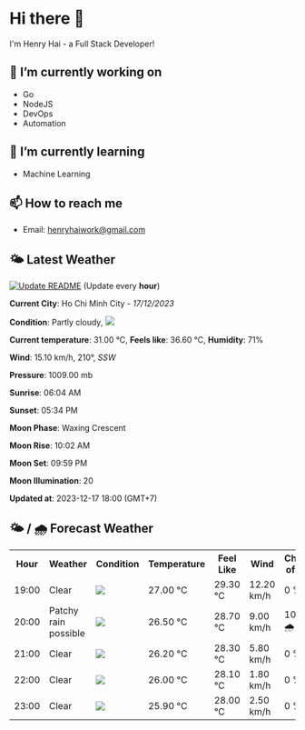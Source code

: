 # Hi there 👋

I'm Henry Hai - a Full Stack Developer!

## 🔭 I’m currently working on

- Go
- NodeJS
- DevOps
- Automation

## 🌱 I’m currently learning

- Machine Learning

## 📫 How to reach me

- Email: <henryhaiwork@gmail.com>

## 🌤️ Latest Weather
[![Update README](https://github.com/henry0hai/henry0hai/actions/workflows/udpateReadme.yml/badge.svg)](https://github.com/henry0hai/henry0hai/actions/workflows/udpateReadme.yml)
(Update every **hour**)
<!-- CURRENT_WEATHER:START -->
**Current City**: Ho Chi Minh City - *17/12/2023*

**Condition**: Partly cloudy, <img src="https://cdn.weatherapi.com/weather/64x64/night/116.png"/>

**Current temperature**: 31.00 °C, **Feels like**: 36.60 °C, **Humidity**: 71%

**Wind**: 15.10 km/h, 210°, *SSW*

**Pressure**: 1009.00 mb

**Sunrise**: 06:04 AM

**Sunset**: 05:34 PM

**Moon Phase**: Waxing Crescent

**Moon Rise**: 10:02 AM

**Moon Set**: 09:59 PM

**Moon Illumination**: 20

**Updated at**: 2023-12-17 18:00 (GMT+7)<!-- CURRENT_WEATHER:END -->

## 🌤️ / 🌧️ Forecast Weather
<!-- FORECAST_WEATHER:START -->
<table>
		<tr>
			<th>Hour</th>
			<th>Weather</th>
			<th>Condition</th>
			<th>Temperature</th>
			<th>Feel Like</th>
			<th>Wind</th>
			<th>Chance of Rain</th>
		</tr>
				<tr>
					<td>19:00</td>
					<td>Clear</td>
					<td><img src='https://cdn.weatherapi.com/weather/64x64/night/113.png'/></td>
					<td>27.00 °C</td>
					<td>29.30 °C</td>
					<td>12.20 km/h</td>
					<td>0 %</td>
				</tr>
				<tr>
					<td>20:00</td>
					<td>Patchy rain possible</td>
					<td><img src='https://cdn.weatherapi.com/weather/64x64/night/176.png'/></td>
					<td>26.50 °C</td>
					<td>28.70 °C</td>
					<td>9.00 km/h</td>
					<td>100 % 🌧️</td>
				</tr>
				<tr>
					<td>21:00</td>
					<td>Clear</td>
					<td><img src='https://cdn.weatherapi.com/weather/64x64/night/113.png'/></td>
					<td>26.20 °C</td>
					<td>28.30 °C</td>
					<td>5.80 km/h</td>
					<td>0 %</td>
				</tr>
				<tr>
					<td>22:00</td>
					<td>Clear</td>
					<td><img src='https://cdn.weatherapi.com/weather/64x64/night/113.png'/></td>
					<td>26.00 °C</td>
					<td>28.10 °C</td>
					<td>1.80 km/h</td>
					<td>0 %</td>
				</tr>
				<tr>
					<td>23:00</td>
					<td>Clear</td>
					<td><img src='https://cdn.weatherapi.com/weather/64x64/night/113.png'/></td>
					<td>25.90 °C</td>
					<td>28.00 °C</td>
					<td>2.50 km/h</td>
					<td>0 %</td>
				</tr>
</table>
<!-- FORECAST_WEATHER:END -->
